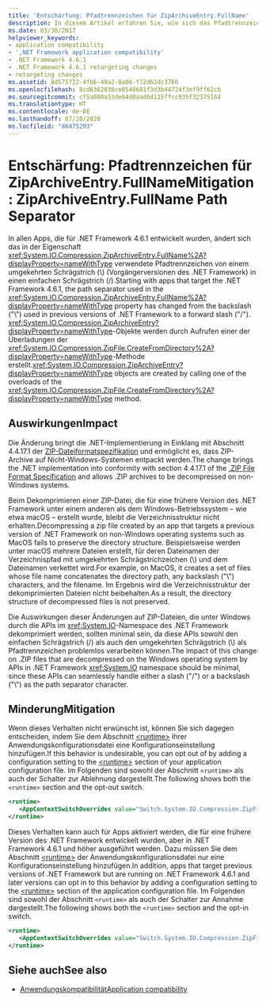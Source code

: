 ```yaml
---
title: 'Entschärfung: Pfadtrennzeichen für ZipArchiveEntry.FullName'
description: In diesem Artikel erfahren Sie, wie sich das Pfadtrennzeichen für die Eigenschaft „ZipArchiveEntry.FullName“ ab den Apps geändert hat, die auf .NET Framework 4.6.1 ausgerichtet sind.
ms.date: 03/30/2017
helpviewer_keywords:
- application compatibility
- ',NET Framework application compatibility'
- .NET Framework 4.6.1
- .NET Framework 4.6.1 retargeting changes
- retargeting changes
ms.assetid: 8d575722-4fb6-49a2-8a06-f72d62dc3766
ms.openlocfilehash: 8cd6362038ce0548681f3d3b44724f3ef9ff62cb
ms.sourcegitcommit: cf5a800a33de64d0aad6d115ffcc935f32375164
ms.translationtype: HT
ms.contentlocale: de-DE
ms.lasthandoff: 07/20/2020
ms.locfileid: "86475293"
---
```

# <a name="mitigation-ziparchiveentryfullname-path-separator"></a><span data-ttu-id="f87ce-103">Entschärfung: Pfadtrennzeichen für ZipArchiveEntry.FullName</span><span class="sxs-lookup"><span data-stu-id="f87ce-103">Mitigation: ZipArchiveEntry.FullName Path Separator</span></span>

<span data-ttu-id="f87ce-104">In allen Apps, die für .NET Framework 4.6.1 entwickelt wurden, ändert sich das in der Eigenschaft <xref:System.IO.Compression.ZipArchiveEntry.FullName%2A?displayProperty=nameWithType> verwendete Pfadtrennzeichen von einem umgekehrten Schrägstrich (\\) (Vorgängerversionen des .NET Framework) in einen einfachen Schrägstrich (/).</span><span class="sxs-lookup"><span data-stu-id="f87ce-104">Starting with apps that target the .NET Framework 4.6.1, the path separator used in the <xref:System.IO.Compression.ZipArchiveEntry.FullName%2A?displayProperty=nameWithType> property has changed from the backslash ("\\") used in previous versions of .NET Framework to a forward slash ("/").</span></span> <span data-ttu-id="f87ce-105"><xref:System.IO.Compression.ZipArchiveEntry?displayProperty=nameWithType>-Objekte werden durch Aufrufen einer der Überladungen der <xref:System.IO.Compression.ZipFile.CreateFromDirectory%2A?displayProperty=nameWithType>-Methode erstellt.</span><span class="sxs-lookup"><span data-stu-id="f87ce-105"><xref:System.IO.Compression.ZipArchiveEntry?displayProperty=nameWithType> objects are created by calling one of the overloads of the <xref:System.IO.Compression.ZipFile.CreateFromDirectory%2A?displayProperty=nameWithType> method.</span></span>  
  
## <a name="impact"></a><span data-ttu-id="f87ce-106">Auswirkungen</span><span class="sxs-lookup"><span data-stu-id="f87ce-106">Impact</span></span>  
 <span data-ttu-id="f87ce-107">Die Änderung bringt die .NET-Implementierung in Einklang mit Abschnitt 4.4.17.1 der [ZIP-Dateiformatspezifikation](https://pkware.cachefly.net/webdocs/casestudies/APPNOTE.TXT) und ermöglicht es, dass ZIP-Archive auf Nicht-Windows-Systemen entpackt werden.</span><span class="sxs-lookup"><span data-stu-id="f87ce-107">The change brings the .NET implementation into conformity with section 4.4.17.1 of the [.ZIP File Format Specification](https://pkware.cachefly.net/webdocs/casestudies/APPNOTE.TXT) and allows .ZIP archives to be decompressed on non-Windows systems.</span></span>  
  
 <span data-ttu-id="f87ce-108">Beim Dekomprimieren einer ZIP-Datei, die für eine frühere Version des .NET Framework unter einem anderen als dem Windows-Betriebssystem – wie etwa macOS – erstellt wurde, bleibt die Verzeichnisstruktur nicht erhalten.</span><span class="sxs-lookup"><span data-stu-id="f87ce-108">Decompressing a zip file created by an app that targets a previous version of .NET Framework on non-Windows operating systems such as MacOS fails to preserve the directory structure.</span></span> <span data-ttu-id="f87ce-109">Beispielsweise werden unter macOS mehrere Dateien erstellt, für deren Dateinamen der Verzeichnispfad mit umgekehrten Schrägstrichzeichen (\\) und dem Dateinamen verkettet wird.</span><span class="sxs-lookup"><span data-stu-id="f87ce-109">For example, on MacOS, it creates a set of files whose file name concatenates the directory path, any backslash ("\\") characters, and the filename.</span></span> <span data-ttu-id="f87ce-110">Im Ergebnis wird die Verzeichnisstruktur der dekomprimierten Dateien nicht beibehalten.</span><span class="sxs-lookup"><span data-stu-id="f87ce-110">As a result, the directory structure of decompressed files is not preserved.</span></span>  
  
 <span data-ttu-id="f87ce-111">Die Auswirkungen dieser Änderungen auf ZIP-Dateien, die unter Windows durch die APIs im <xref:System.IO>-Namespace des .NET Framework dekomprimiert werden, sollten minimal sein, da diese APIs sowohl den einfachen Schrägstrich (/) als auch den umgekehrten Schrägstrich (\\) als Pfadtrennzeichen problemlos verarbeiten können.</span><span class="sxs-lookup"><span data-stu-id="f87ce-111">The impact of this change on .ZIP files that are decompressed on the Windows operating system by APIs in .NET Framework <xref:System.IO> namespace should be minimal, since these APIs can seamlessly handle either a slash ("/") or a backslash ("\\") as the path separator character.</span></span>  
  
## <a name="mitigation"></a><span data-ttu-id="f87ce-112">Minderung</span><span class="sxs-lookup"><span data-stu-id="f87ce-112">Mitigation</span></span>  
 <span data-ttu-id="f87ce-113">Wenn dieses Verhalten nicht erwünscht ist, können Sie sich dagegen entscheiden, indem Sie dem Abschnitt [\<runtime>](../configure-apps/file-schema/runtime/runtime-element.md) Ihrer Anwendungskonfigurationsdatei eine Konfigurationseinstellung hinzufügen.</span><span class="sxs-lookup"><span data-stu-id="f87ce-113">If this behavior is undesirable, you can opt out of by adding a configuration setting to the [\<runtime>](../configure-apps/file-schema/runtime/runtime-element.md) section of your application configuration file.</span></span> <span data-ttu-id="f87ce-114">Im Folgenden sind sowohl der Abschnitt `<runtime>` als auch der Schalter zur Ablehnung dargestellt.</span><span class="sxs-lookup"><span data-stu-id="f87ce-114">The following shows both the `<runtime>` section and the opt-out switch.</span></span>  
  
```xml  
<runtime>  
   <AppContextSwitchOverrides value="Switch.System.IO.Compression.ZipFile.UseBackslash=true" />  
</runtime>  
```  
  
 <span data-ttu-id="f87ce-115">Dieses Verhalten kann auch für Apps aktiviert werden, die für eine frühere Version des .NET Framework entwickelt wurden, aber in .NET Framework 4.6.1 und höher ausgeführt werden. Dazu müssen Sie dem Abschnitt [\<runtime>](../configure-apps/file-schema/runtime/runtime-element.md) der Anwendungskonfigurationsdatei nur eine Konfigurationseinstellung hinzufügen.</span><span class="sxs-lookup"><span data-stu-id="f87ce-115">In addition, apps that target previous versions of .NET Framework but are running on .NET Framework 4.6.1 and later versions can opt in to this behavior by adding a configuration setting to the [\<runtime>](../configure-apps/file-schema/runtime/runtime-element.md) section of the application configuration file.</span></span> <span data-ttu-id="f87ce-116">Im Folgenden sind sowohl der Abschnitt `<runtime>` als auch der Schalter zur Annahme dargestellt.</span><span class="sxs-lookup"><span data-stu-id="f87ce-116">The following shows both the `<runtime>` section and the opt-in switch.</span></span>  
  
```xml  
<runtime>  
   <AppContextSwitchOverrides value="Switch.System.IO.Compression.ZipFile.UseBackslash=false" />  
</runtime>  
```  
  
## <a name="see-also"></a><span data-ttu-id="f87ce-117">Siehe auch</span><span class="sxs-lookup"><span data-stu-id="f87ce-117">See also</span></span>

- [<span data-ttu-id="f87ce-118">Anwendungskompatibilität</span><span class="sxs-lookup"><span data-stu-id="f87ce-118">Application compatibility</span></span>](application-compatibility.md)
